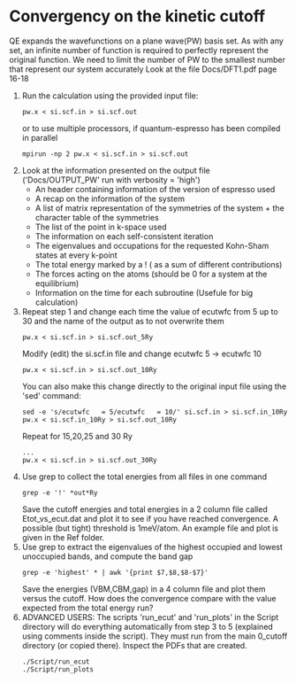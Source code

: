 # Convergency on the kinetic cutoff
QE expands the wavefunctions on a plane wave(PW) basis set.
As with any set, an infinite number of function is required to perfectly represent the original function.
We need to limit the number of PW to the smallest number that represent our system accurately
Look at the file Docs/DFT1.pdf page 16-18
  1. Run the calculation using the provided input file:
      ```
      pw.x < si.scf.in > si.scf.out
      ```
      or to use multiple processors, if quantum-espresso has been compiled in parallel
      ```
      mpirun -np 2 pw.x < si.scf.in > si.scf.out
      ```
  2. Look at the information presented on the output file ('Docs/OUTPUT_PW' run with verbosity = 'high')
  		- An header containing information of the version of espresso used
      - A recap on the information of the system
      - A list of matrix representation of the symmetries of the system + the character table of the symmetries
      - The list of the point in k-space used
      - The information on each self-consistent iteration
      - The eigenvalues and occupations for the requested Kohn-Sham states at every k-point
      - The total energy marked by a ! ( as a sum of different contributions)
      - The forces acting on the atoms (should be 0 for a system at the equilibrium)
      - Information on the time for each subroutine (Usefule for big calculation)
  3. Repeat step 1 and change each time the value of ecutwfc from 5 up to 30 and the name of the output as to not overwrite them
      ```
      pw.x < si.scf.in > si.scf.out_5Ry
      ```
      Modify (edit) the si.scf.in file and change ecutwfc 5 -> ecutwfc 10
      ```
      pw.x < si.scf.in > si.scf.out_10Ry
      ```
      You can also make this change directly to the original input file using the 'sed' command:
      ```
      sed -e 's/ecutwfc   = 5/ecutwfc   = 10/' si.scf.in > si.scf.in_10Ry
      pw.x < si.scf.in_10Ry > si.scf.out_10Ry
      ```
      Repeat for 15,20,25 and 30 Ry
      ```
      ...
      pw.x < si.scf.in > si.scf.out_30Ry
      ```
  4. Use grep to collect the total energies from all files in one command
      ```
      grep -e '!' *out*Ry
      ```
     Save the cutoff energies and total energies in a 2 column file called Etot_vs_ecut.dat and plot it to see if you have reached convergence. 
     A possible (but tight) threshold is 1meV/atom. An example file and plot is given in the Ref folder.
  5. Use grep to extract the eigenvalues of the highest occupied and lowest unoccupied bands, and compute the band gap
      ```
      grep -e 'highest' * | awk '{print $7,$8,$8-$7}'
      ```
     Save the energies (VBM,CBM,gap) in a 4 column file and plot them versus the cutoff. How does the convergence compare with the value expected from the total energy run?
  6. ADVANCED USERS: The scripts 'run_ecut' and 'run_plots' in the Script directory will do everything automatically from step 3 to 5 (explained using comments inside the script). They must run from the main 0_cutoff directory (or copied there). Inspect the PDFs that are created.
      ```
      ./Script/run_ecut
      ./Script/run_plots
      ```
      
